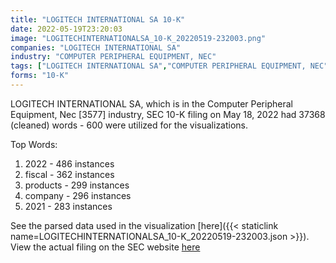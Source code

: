 ```yaml
---
title: "LOGITECH INTERNATIONAL SA 10-K"
date: 2022-05-19T23:20:03
image: "LOGITECHINTERNATIONALSA_10-K_20220519-232003.png"
companies: "LOGITECH INTERNATIONAL SA"
industry: "COMPUTER PERIPHERAL EQUIPMENT, NEC"
tags: ["LOGITECH INTERNATIONAL SA","COMPUTER PERIPHERAL EQUIPMENT, NEC","05-18-2022","10-K"]
forms: "10-K"
---
```

LOGITECH INTERNATIONAL SA, which is in the Computer Peripheral Equipment, Nec [3577] industry, SEC 10-K filing on May 18, 2022 had 37368 (cleaned) words - 600 were utilized for the visualizations.

Top Words:
1. 2022 - 486 instances
2. fiscal - 362 instances
3. products - 299 instances
4. company - 296 instances
5. 2021 - 283 instances


See the parsed data used in the visualization [here]({{< staticlink name=LOGITECHINTERNATIONALSA_10-K_20220519-232003.json >}}).  
View the actual filing on the SEC website [here](https://www.sec.gov/Archives/edgar/data/1032975/0001032975-22-000012.txt)